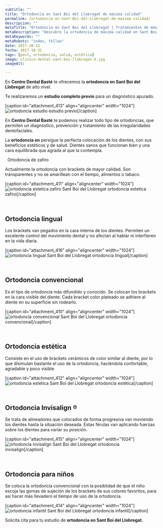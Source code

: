 ```yaml
---
subtitle: ""
title: "Ortodoncia en Sant Boi del Llobregat de máxima calidad"
permalink: /ortodoncia-en-Sant-Boi-del-Llobregat-de-maxima-calidad/
descripcion: ""
metaTitle: "Ortodoncia en Sant Boi del Llobregat | Tratamientos de máxima calidad | Centro Dental Basté"
metaDescription: "Descubre la ortodoncia de máxima calidad en Sant Boi del Llobregat con Centro Dental Basté. Ofrecemos tratamientos personalizados con brackets de zafiro, linguales y convencionales para una sonrisa perfecta. ¡Visítanos y mejora tu salud dental hoy mismo!"
metaKeywords: ""
metaRobots: "index, follow"
date: 2017-10-31
fecha: 2017-10-31
tags: [post, ortodoncia, salud, estética]
image: clinica-dental-sant-boi-llobregat-6.jpg
imageAlt: 

---
```



En **Centro Dental Basté** te ofrecemos la **ortodoncia en Sant Boi del Llobregat** de alto nivel.

Te realizaremos un **estudio completo previo** para un diagnóstico apurado.

[caption id="attachment\_413" align="aligncenter" width="1024"]![ortodoncia estudio](/assets/static/images/blog/blog-inner/ortodoncia-estudio.jpg) estudio previo[/caption]

En **Centro Dental Basté** te podemos realizar todo tipo de ortodoncias, que permiten un diagnóstico, prevención y tratamiento de las irregularidades dentofaciales.

La **ortodoncia en** persigue la perfecta colocación de los dientes, con sus beneficios estéticos y de salud. Dientes sanos que funcionan bien y una cara equilibrada que agrada al que la contempla.

 
Ortodoncia de zafiro


Actualmente la ortodoncia con brackets de mayor calidad. Son transparentes y no se amarillean con el tiempo, alimentos o tabaco.

[caption id="attachment\_411" align="aligncenter" width="1024"]![ortodoncia estetica zafiro Sant Boi del Llobregat](/assets/static/images/blog/blog-inner/ortodoncia-estetica-zafiro.jpg) ortodoncia estetica zafiro[/caption]

 
## Ortodoncia lingual


Los brackets van pegados en la cara interna de los dientes. Permiten un excelente control del movimiento dental y no afectan al hablar ni interfieren en la vida diaria.

[caption id="attachment\_416" align="aligncenter" width="1024"]![ortodoncia lingual Sant Boi del Llobregat](/assets/static/images/blog/blog-inner/ortodoncia-lingual.jpg) ortodoncia lingual[/caption]

 
## Ortodoncia convencional


Es el tipo de ortodoncia más difundido y conocido. Se colocan los brackets en la cara visible del diente. Cada bracket color plateado se adhiere al diente en su superficie sin rodearlo.

[caption id="attachment\_410" align="aligncenter" width="1024"]![ortodoncia convencional Sant Boi del Llobregat](/assets/static/images/blog/blog-inner/ortodoncia-convencional.jpg) ortodoncia convencional[/caption]

 
## Ortodoncia estética


Consiste en el uso de brackets cerámicos de color similar al diente, por lo que disimulan bastante el uso de la ortodoncia, haciéndola confortable, agradable y poco visible.

[caption id="attachment\_412" align="aligncenter" width="1024"]![ortodoncia estetica Sant Boi del Llobregat](/assets/static/images/blog/blog-inner/ortodoncia-estetica.jpg) ortodoncia estética[/caption]

 
## Ortodoncia Invisalign ®


Se trata de alineadores que colocados de forma progresiva van moviendo los dientes hasta la situación deseada. Estas férulas van aplicando fuerzas sobre los dientes para variar su posición.

[caption id="attachment\_415" align="aligncenter" width="1024"]![ortodoncia invisalign Sant Boi del Llobregat](/assets/static/images/blog/blog-inner/ortodoncia-invisalign.jpg) ortodoncia invisalign[/caption]

 
## Ortodoncia para niños


Se coloca la ortodoncia convencional con la posiblidad de que el niño escoja las gomas de sujeción de los brackets de sus colores favoritos, para así hacer más llevadero el tiempo de uso de la ortodoncia.

[caption id="attachment\_414" align="aligncenter" width="1024"]![ortodoncia infantil Sant Boi del Llobregat](/assets/static/images/blog/blog-inner/ortodoncia-infantil.jpg) ortodoncia infantil[/caption]


Solicita cita para tu estudio de **ortodoncia en Sant Boi del Llobregat.**





